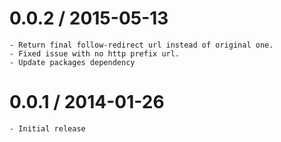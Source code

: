 0.0.2 / 2015-05-13
==================

    - Return final follow-redirect url instead of original one.
    - Fixed issue with no http prefix url.
    - Update packages dependency

0.0.1 / 2014-01-26
==================

    - Initial release
